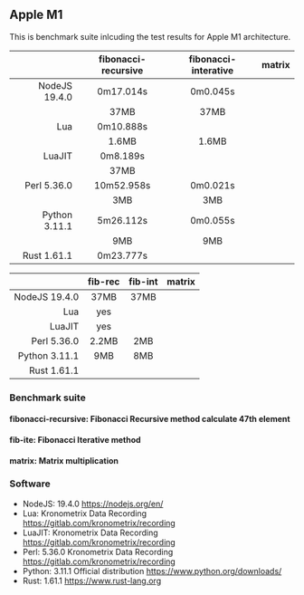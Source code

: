 ## Apple M1

This is benchmark suite inlcuding the test results for Apple M1 architecture. 

|  | fibonacci-recursive | fibonacci-interative | matrix |
|------:|:------:|:------:|:------:|
| NodeJS 19.4.0 |  0m17.014s | 0m0.045s |  |
| | 37MB | 37MB |  |
| Lua | 0m10.888s |  |  |
| | 1.6MB | 1.6MB |  |
| LuaJIT | 0m8.189s |  |  |
| | 37MB | | |
| Perl 5.36.0 | 10m52.958s | 0m0.021s |  |
| | 3MB | 3MB |  |
| Python 3.11.1 | 5m26.112s | 0m0.055s |  |
| | 9MB | 9MB |  |
| Rust 1.61.1 | 0m23.777s |  |  |

|  | fib-rec | fib-int | matrix |
|------:|:------:|:------:|:------:| 
| NodeJS 19.4.0 |  37MB  | 37MB |  |
| Lua | yes | | |
| LuaJIT | yes |  | |
| Perl 5.36.0 | 2.2MB | 2MB |  |
| Python 3.11.1 | 9MB | 8MB |  |
| Rust 1.61.1 |  |  |  |


### Benchmark suite
#### fibonacci-recursive: Fibonacci Recursive method calculate 47th element
#### fib-ite: Fibonacci Iterative method
#### matrix: Matrix multiplication

### Software
- NodeJS: 19.4.0 https://nodejs.org/en/
- Lua: Kronometrix Data Recording https://gitlab.com/kronometrix/recording
- LuaJIT: Kronometrix Data Recording https://gitlab.com/kronometrix/recording
- Perl: 5.36.0 Kronometrix Data Recording https://gitlab.com/kronometrix/recording
- Python: 3.11.1 Official distribution https://www.python.org/downloads/
- Rust: 1.61.1 https://www.rust-lang.org

